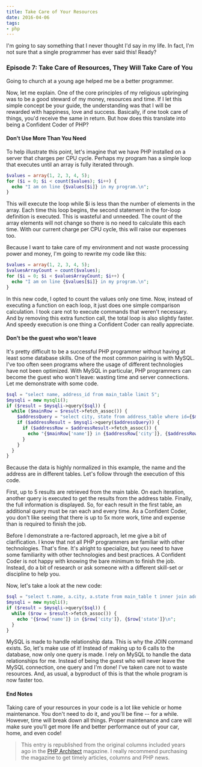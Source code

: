 ```yaml
---
title: Take Care of Your Resources
date: 2016-04-06
tags:
- php
---
```

I'm going to say something that I never thought I'd say in my life.  In fact, I'm not sure that a single programmer has ever said this!  Ready?  

<!--more-->

### Episode 7: Take Care of Resources, They Will Take Care of You

Going to church at a young age helped me be a better programmer.

Now, let me explain.  One of the core principles of my religious upbringing was to be a good steward of my money, resources and time.  If I let this simple concept be your guide, the understanding was that I will be rewarded with happiness, love and success.  Basically, if one took care of things, you'd receive the same in return.  But how does this translate into being a Confident Coder of PHP?

#### Don't Use More Than You Need

To help illustrate this point, let's imagine that we have PHP installed on a server that charges per CPU cycle.  Perhaps my program has a simple loop that executes until an array is fully iterated through.

```php 
$values = array(1, 2, 3, 4, 5);
for ($i = 0; $i < count($values); $i++) {
  echo "I am on line {$values[$i]} in my program.\n";
}
```

This will execute the loop while $i is less than the number of elements in the array.  Each time this loop begins, the second statement in the for-loop definition is executed.  This is wasteful and unneeded.  The count of the array elements will not change so there is no need to calculate this each time.  With our current charge per CPU cycle, this will raise our expenses too.

Because I want to take care of my environment and not waste processing power and money, I'm going to rewrite my code like this:

```php 
$values = array(1, 2, 3, 4, 5);
$valuesArrayCount = count($values);
for ($i = 0; $i < $valuesArrayCount; $i++) {
  echo "I am on line {$values[$i]} in my program.\n";
}
```

In this new code, I opted to count the values only one time.  Now, instead of executing a function on each loop, it just does one simple comparison calculation.  I took care not to execute commands that weren't necessary.  And by removing this extra function call, the total loop is also slightly faster.  And speedy execution is one thing a Confident Coder can really appreciate.

#### Don't be the guest who won't leave

It's pretty difficult to be a successful PHP programmer without having at least some database skills.  One of the most common pairing is with MySQL.  I've too often seen programs where the usage of different technologies have not been optimized.  With MySQL in particular, PHP programmers can become the guest who won't leave: wasting time and server connections.  Let me demonstrate with some code.

```php
$sql = "select name, address_id from main_table limit 5";
$mysqli = new mysqli();
if ($result = $mysqli->query($sql)) {
  while ($mainRow = $result->fetch_assoc()) {
    $addressQuery = "select city, state from address_table where id={$mainRow['address_id']}";
    if ($addressResult = $mysqli->query($addressQuery)) {
      if ($addressRow = $addressResult->fetch_assoc()) {
        echo "{$mainRow['name']} in {$addressRow['city']}, {$addressRow['state']}\n";
      }
    }
  }
}
```

Because the data is highly normalized in this example, the name and the address are in different tables.  Let's follow through the execution of this code.

First, up to 5 results are retrieved from the main table.  On each iteration, another query is executed to get the results from the address table.  Finally, the full information is displayed.  So, for each result in the first table, an additional query must be ran each and every time.  As a Confident Coder, you don't like seeing that there is up to 5x more work, time and expense than is required to finish the job.

Before I demonstrate a re-factored approach, let me give a bit of clarification.  I know that not all PHP programmers are familiar with other technologies.  That's fine.  It's alright to specialize, but you need to have some familiarity with other technologies and best practices.  A Confident Coder is not happy with knowing the bare minimum to finish the job.  Instead, do a bit of research or ask someone with a different skill-set or discipline to help you.  

Now, let's take a look at the new code:

```php
$sql = "select t.name, a.city, a.state from main_table t inner join address_table a on t.address_id=a.id limit 5";
$mysqli = new mysqli();
if ($result = $mysqli->query($sql)) {
  while ($row = $result->fetch_assoc()) {
    echo "{$row['name']} in {$row['city']}, {$row['state']}\n";
  }
}
```

MySQL is made to handle relationship data.  This is why the JOIN command exists.  So, let's make use of it!  Instead of making up to 6 calls to the database, now only one query is made.  I rely on MySQL to handle the data relationships for me.  Instead of being the guest who will never leave the MySQL connection, one query and I'm done!  I've taken care not to waste resources.  And, as usual, a byproduct of this is that the whole program is now faster too.

#### End Notes

Taking care of your resources in your code is a lot like vehicle or home maintenance.  You don't need to do it, and you'll be fine -- for a while.  However, time will break down all things.  Proper maintenance and care will make sure you'll get more life and better performance out of your car, home, and even code!  

> This entry is republished from the original columns included years ago in the [PHP Architect](http://phparch.com) magazine.  I really recommend purchasing the magazine to get timely articles, columns and PHP news.
